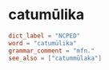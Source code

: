 # catumūlika

``` toml
dict_label = "NCPED"
word = "catumūlika"
grammar_comment = "mfn."
see_also = ["catummūlaka"]
```

